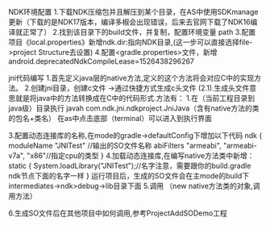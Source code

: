 NDK环境配置
1.下载NDK压缩包并且解压到某个目录，在AS中使用SDKmanage更新（下载的是NDK17版本，编译多椒会出现错误，后来去官网下载了NDK16编译就正常了）
2.找到该目录下的build文件，并复制，配置环境变量 path
3.配置项目《local.properties》新增ndk.dir:指向NDK目录,(这一步可以直接选择file->project Structure去设置)
4.配置<gradle.properties>文件，新增 android.deprecatedNdkCompileLease=1526438296267

jni代码编写
1.首先定义java层的native方法,定义的这个方法将会对应C中的实现方法。
2.创建jni目录，创建c文件 ->通过快捷方式生成c头文件
  (2.1).生成头文件意思就是将java中的方法转换成在C中的代码形式.方法有：
        1.在（当前工程目录到java级）目录执行 javah com.ndk.jni.ndkproject.JniJava（含有native方法的类的包名+类名）
         在as中点击底部（terminal）可以进入到执行界面

3.配置动态连接库的名称,在mode的gradle->defaultConfig下增加以下代码
   ndk {
            moduleName "JNITest" //输出的SO文件名称
            abiFilters "armeabi", "armeabi-v7a", "x86"//指定cpu的类型
        }
4.加载动态连接库,在编写native方法类中新增：
   static
    {
        System.loadLibrary("JNITest");//名字注意，需要跟你的build.gradle ndk节点下面的名字一样
    }
    运行项目后，生成的SO文件会在主mode的build下intermediates->ndk>debug->lib目录下面
5.调用 （new native方法类的对象,调用方法）

6.生成SO文件后在其他项目中如何调用,参考ProjectAddSODemo工程